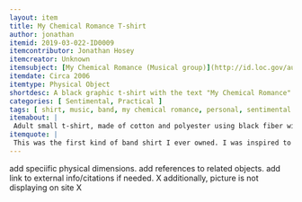 ```yaml
---
layout: item
title: My Chemical Romance T-shirt
author: jonathan
itemid: 2019-03-022-ID0009
itemcontributor: Jonathan Hosey
itemcreator: Unknown
itemsubject: [My Chemical Romance (Musical group)](http://id.loc.gov/authorities/names/no2005029389.html)
itemdate: Circa 2006
itemtype: Physical Object
shortdesc: A black graphic t-shirt with the text "My Chemical Romance" on top in one font and "[The Black Parade](https://en.wikipedia.org/wiki/The_Black_Parade)" in another.
categories: [ Sentimental, Practical ]
tags: [ shirt, music, band, my chemical romance, personal, sentimental object ]
itemabout: |
 Adult small t-shirt, made of cotton and polyester using black fiber with a graphic design on the front
itemquote: |
 This was the first kind of band shirt I ever owned. I was inspired to get it after listening to their music a lot for several months when I was around the age of 17. I really enjoyed the music, with many of the songs resonating for me. Personally My Chemical Romance was one of the first "emo" bands I was truly into, and it really opened me up to a lot of other bands and genres of music that were particularly popular in the 2000s. The band helped me through some turbulent teenage years and the inevitable emotions that coming of age has.
---
```




add speciific physical dimensions.
add references to related objects. 
add link to external info/citations if needed. X
additionally, picture is not displaying on site X
